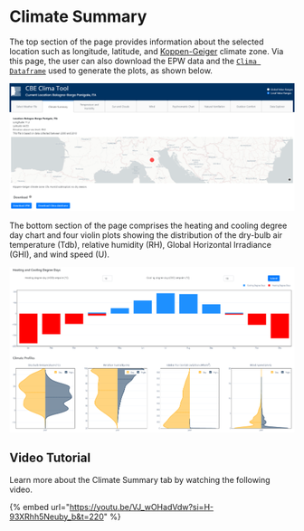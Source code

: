 # Climate Summary

The top section of the page provides information about the selected location such as longitude, latitude, and [Koppen-Geiger](https://en.wikipedia.org/wiki/K%C3%B6ppen\_climate\_classification) climate zone. Via this page, the user can also download the EPW data and the [`Clima Dataframe`](clima-dataframe.md) used to generate the plots, as shown below.

![Tab summary top](../../../.gitbook/assets/clima-summary-top.png)

The bottom section of the page comprises the heating and cooling degree day chart and four violin plots showing the distribution of the dry-bulb air temperature (Tdb), relative humidity (RH), Global Horizontal Irradiance (GHI), and wind speed (U).

![Tab summary top](../../../.gitbook/assets/clima-summary-bottom.png)

## Video Tutorial

Learn more about the Climate Summary tab by watching the following video.

<!-- markdownlint-disable-next-line MD034 -->
{% embed url="https://youtu.be/VJ_wOHadVdw?si=H-93XRhh5Neuby_b&t=220" %}

